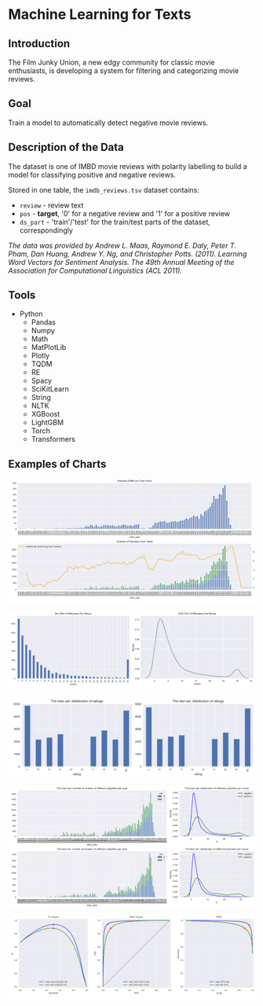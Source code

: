 # Machine Learning for Texts

## Introduction

The Film Junky Union, a new edgy community for classic movie enthusiasts, is developing a system for filtering and categorizing movie reviews.

## Goal

Train a model to automatically detect negative movie reviews.

## Description of the Data

The dataset is one of IMBD movie reviews with polarity labelling to build a model for classifying positive and negative reviews.

Stored in one table, the `imdb_reviews.tsv` dataset contains:

- `review` - review text
- `pos` - **target**, '0' for a negative review and '1' for a positive review
- `ds_part` - 'train'/'test' for the train/test parts of the dataset, correspondingly

*The data was provided by Andrew L. Maas, Raymond E. Daly, Peter T. Pham, Dan Huang, Andrew Y. Ng, and Christopher Potts. (2011). Learning Word Vectors for Sentiment Analysis. The 49th Annual Meeting of the Association for Computational Linguistics (ACL 2011).*

## Tools

- Python
  - Pandas
  - Numpy
  - Math
  - MatPlotLib
  - Plotly
  - TQDM
  - RE
  - Spacy
  - SciKitLearn
  - String
  - NLTK
  - XGBoost
  - LightGBM
  - Torch
  - Transformers

## Examples of Charts

![alt text](https://github.com/michaeltwersky/Data_Projects_TripleTen/blob/main/Sprint%2014%20-%20Machine%20Learning%20for%20Texts/Images/Image%201.png)

![alt text](https://github.com/michaeltwersky/Data_Projects_TripleTen/blob/main/Sprint%2014%20-%20Machine%20Learning%20for%20Texts/Images/Image%202.png)

![alt text](https://github.com/michaeltwersky/Data_Projects_TripleTen/blob/main/Sprint%2014%20-%20Machine%20Learning%20for%20Texts/Images/Image%203.png)

![alt text](https://github.com/michaeltwersky/Data_Projects_TripleTen/blob/main/Sprint%2014%20-%20Machine%20Learning%20for%20Texts/Images/Image%204.png)

![alt text](https://github.com/michaeltwersky/Data_Projects_TripleTen/blob/main/Sprint%2014%20-%20Machine%20Learning%20for%20Texts/Images/Image%205.png)

